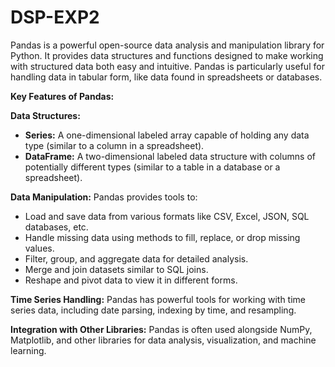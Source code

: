 # DSP-EXP2

Pandas is a powerful open-source data analysis and manipulation library for Python. It provides data structures and functions designed to make working with structured data both easy and intuitive. Pandas is particularly useful for handling data in tabular form, like data found in spreadsheets or databases.

**Key Features of Pandas:**

**Data Structures:**

*  **Series:** A one-dimensional labeled array capable of holding any data type (similar to a column in a spreadsheet).
*  **DataFrame:** A two-dimensional labeled data structure with columns of potentially different types (similar to a table in a database or a spreadsheet).

**Data Manipulation:** Pandas provides tools to:

* Load and save data from various formats like CSV, Excel, JSON, SQL databases, etc.
* Handle missing data using methods to fill, replace, or drop missing values.
* Filter, group, and aggregate data for detailed analysis.
* Merge and join datasets similar to SQL joins.
* Reshape and pivot data to view it in different forms.
 
**Time Series Handling:** Pandas has powerful tools for working with time series data, including date parsing, indexing by time, and resampling.

**Integration with Other Libraries:** Pandas is often used alongside NumPy, Matplotlib, and other libraries for data analysis, visualization, and machine learning.
